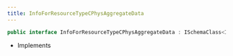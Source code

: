```yaml
---
title: InfoForResourceTypeCPhysAggregateData
---
```


```csharp
public interface InfoForResourceTypeCPhysAggregateData : ISchemaClass<InfoForResourceTypeCPhysAggregateData>, ISchemaField, ISchemaClass, INativeHandle
```

- Implements

